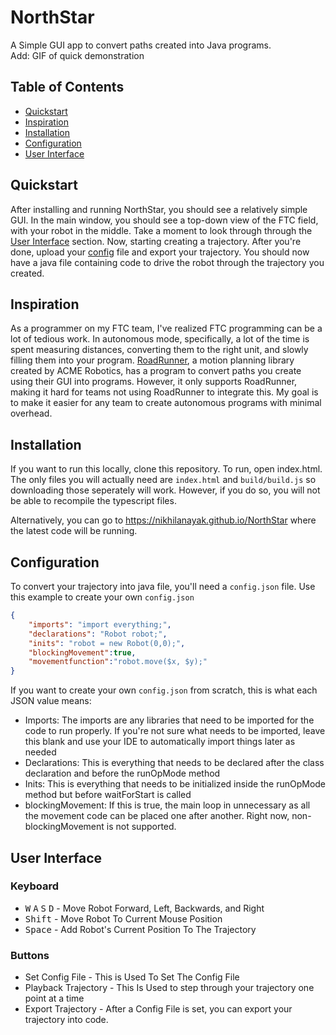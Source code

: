 # NorthStar

A Simple GUI app to convert paths created into Java programs.<br>
Add: GIF of quick demonstration



## Table of Contents

- [Quickstart](#quickstart)
- [Inspiration](#inspirations)
- [Installation](#installation)
- [Configuration](#configuration)
- [User Interface](#user-interface)

## Quickstart
After installing and running NorthStar, you should see a relatively simple GUI. In the main window, you should see a top-down view of the FTC field, with your robot in the middle. Take a moment to look through through the [User Interface](#User-Interface) section. Now, starting creating a trajectory. After you're done, upload your [config](#configuration) file and export your trajectory. You should now have a java file containing code to drive the robot through the trajectory you created.

## Inspiration
As a programmer on my FTC team, I've realized FTC programming can be a lot of tedious work. In autonomous mode, specifically, a lot of the time is spent measuring distances, converting them to the right unit, and slowly filling them into your program. [RoadRunner](https://github.com/acmerobotics/road-runner), a motion planning library created by ACME Robotics, has a program to convert paths you create using their GUI into programs. However, it only supports RoadRunner, making it hard for teams not using RoadRunner to integrate this. My goal is to make it easier for any team to create autonomous programs with minimal overhead.

## Installation
If you want to run this locally, clone this repository. To run, open index.html. The only files you will actually need are `index.html` and `build/build.js` so downloading those seperately will work. However, if you do so, you will not be able to recompile the typescript files.

Alternatively, you can go to https://nikhilanayak.github.io/NorthStar where the latest code will be running.

## Configuration
To convert your trajectory into java file, you'll need a `config.json` file. Use this example to create your own `config.json`
```json
{
    "imports": "import everything;",
    "declarations": "Robot robot;",
    "inits": "robot = new Robot(0,0);",
    "blockingMovement":true,
    "movementfunction":"robot.move($x, $y);"
}

```
If you want to create your own `config.json` from scratch, this is what each JSON value means:
- Imports: The imports are any libraries that need to be imported for the code to run properly. If you're not sure what needs to be imported, leave this blank and use your IDE to automatically import things later as needed
- Declarations: This is everything that needs to be declared after the class declaration and before the runOpMode method
- Inits: This is everything that needs to be initialized inside the runOpMode method but before waitForStart is called
- blockingMovement: If this is true, the main loop in unnecessary as all the movement code can be placed one after another. Right now, non-blockingMovement is not supported.



## User Interface
### Keyboard
- <kbd>W</kbd> <kbd>A</kbd> <kbd>S</kbd> <kbd>D</kbd> - Move Robot Forward, Left, Backwards, and Right
- <kbd>Shift</kbd> - Move Robot To Current Mouse Position
- <kbd>Space</kbd> - Add Robot's Current Position To The Trajectory
### Buttons
- Set Config File - This is Used To Set The Config File
- Playback Trajectory - This Is Used to step through your trajectory one point at a time
- Export Trajectory - After a Config File is set, you can export your trajectory into code.
<br/><br/><br/><br/>